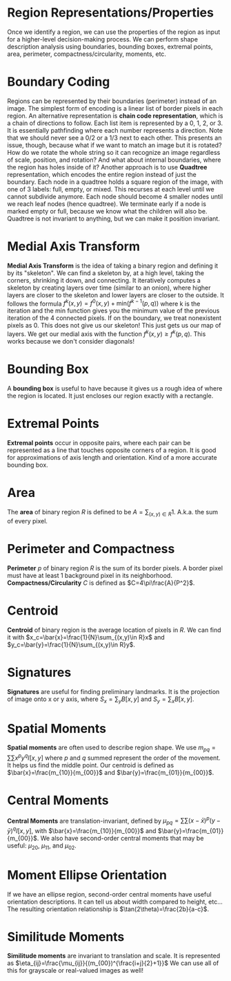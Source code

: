 # Region Representations/Properties
Once we identify a region, we can use the properties of the region as input for a higher-level decision-making process. We can perform shape description analysis using boundaries, bounding boxes, extremal points, area, perimeter, compactness/circularity, moments, etc. 
# Boundary Coding
Regions can be represented by their boundaries (perimeter) instead of an image. The simplest form of encoding is a linear list of border pixels in each region. 
An alternative representation is **chain code representation**, which is a chain of directions to follow. Each list item is represented by a 0, 1, 2, or 3. It is essentially pathfinding where each number represents a direction. Note that we should never see a 0/2 or a 1/3 next to each other. This presents an issue, though, because what if we want to match an image but it is rotated? How do we rotate the whole string so it can recognize an image regardless of scale, position, and rotation? And what about internal boundaries, where the region has holes inside of it?
Another approach is to use **Quadtree** representation, which encodes the entire region instead of just the boundary. Each node in a quadtree holds a square region of the image, with one of 3 labels: full, empty, or mixed. This recurses at each level until we cannot subdivide anymore. Each node should become 4 smaller nodes until we reach leaf nodes (hence quadtree). We terminate early if a node is marked empty or full, because we know what the children will also be. Quadtree is not invariant to anything, but we can make it position invariant. 
# Medial Axis Transform
**Medial Axis Transform** is the idea of taking a binary region and defining it by its "skeleton". We can find a skeleton by, at a high level, taking the corners, shrinking it down, and connecting. It iteratively computes a skeleton by creating layers over time (similar to an onion), where higher layers are closer to the skeleton and lower layers are closer to the outside. It follows the formula $f^k(x,y)=f^0(x,y)+\text{min}(f^{k-1}(p,q))$ where k is the iteration and the $\text{min}$ function gives you the minimum value of the previous iteration of the 4 connected pixels. If on the boundary, we treat nonexistent pixels as 0. 
This does not give us our skeleton! This just gets us our map of layers. We get our medial axis with the function $f^k(x,y)\geq f^k(p,q)$. This works because we don't consider diagonals!
# Bounding Box
A **bounding box** is useful to have because it gives us a rough idea of where the region is located. It just encloses our region exactly with a rectangle. 
# Extremal Points
**Extremal points** occur in opposite pairs, where each pair can be represented as a line that touches opposite corners of a region. It is good for approximations of axis length and orientation. Kind of a more accurate bounding box. 
# Area
The **area** of binary region $R$ is defined to be $A=\sum_{(x,y)\in R}1$. A.k.a. the sum of every pixel. 
# Perimeter and Compactness
**Perimeter** $p$ of binary region $R$ is the sum of its border pixels. A border pixel must have at least 1 background pixel in its neighborhood. 
**Compactness/Circularity** $C$ is defined as $C=4\pi\frac{A}{P^2}$. 
# Centroid
**Centroid** of binary region is the average location of pixels in $R$. We can find it with $x_c=\bar{x}=\frac{1}{N}\sum_{(x,y)\in R}x$ and $y_c=\bar{y}=\frac{1}{N}\sum_{(x,y)\in R}y$. 
# Signatures
**Signatures** are useful for finding preliminary landmarks. It is the projection of image onto x or y axis, where $S_x=\sum_y B[x,y]$ and $S_y=\sum_x B[x,y]$. 
# Spatial Moments
**Spatial moments** are often used to describe region shape. We use $m_{pq}=\sum\sum{x^py^qI[x,y]}$ where $p$ and $q$ summed represent the order of the movement. It helps us find the middle point. Our centroid is defined as $\bar{x}=\frac{m_{10}}{m_{00}}$ and $\bar{y}=\frac{m_{01}}{m_{00}}$. 
# Central Moments
**Central Moments** are translation-invariant, defined by $\mu_{pq}=\sum\sum{(x-\bar{x})^p(y-\bar{y})^qI[x,y]}$, with $\bar{x}=\frac{m_{10}}{m_{00}}$ and $\bar{y}=\frac{m_{01}}{m_{00}}$. We also have second-order central moments that may be useful: $\mu_{20}$, $\mu_{11}$, and $\mu_{02}$. 
# Moment Ellipse Orientation
If we have an ellipse region, second-order central moments have useful orientation descriptions. It can tell us about width compared to height, etc...
The resulting orientation relationship is $\tan(2\theta)=\frac{2b}{a-c}$. 
# Similitude Moments
**Similitude moments** are invariant to translation and scale. 
It is represented as $\eta_{ij}=\frac{\mu_{ij}}{(m_{00})^{\frac{i+j}{2}+1}}$
We can use all of this for grayscale or real-valued images as well!

